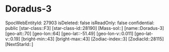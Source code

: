 ﻿---
location: [-51.49,64,70]
type: Station
tags:
- astro/Star

---

# Doradus-3

SpocWebEntityId: 27903
isDeleted: false
isReadOnly: false
confidential: public
[star-class::F3]
[star-class-id::28190]
[Mass-sol::]
[name::Doradus-3]
[geo-alt::70]
[geo-lon::64]
[geo-lat::-51.49]
[geo-lon-v::0.011]
[geo-lat-v::0.19]
[bright-min::43]
[bright-max::43]
[Zodiac-index::3]
[ZodiacId::28115]
[NextStarId::]


